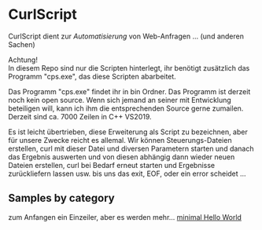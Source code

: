 # CurlScript

CurlScript dient zur *Automatisierung* von Web-Anfragen ... (und anderen Sachen)   

Achtung!  
In diesem Repo sind nur die Scripten hinterlegt, ihr benötigt zusätzlich das Programm "cps.exe", das diese Scripten abarbeitet. 

Das Programm "cps.exe" findet ihr in bin Ordner. Das Programm ist derzeit noch kein open source. Wenn sich jemand an seiner mit Entwicklung beteiligen will, kann ich ihm die entsprechenden Source gerne zumailen. Derzeit sind ca. 7000 Zeilen in C++ VS2019.  

Es ist leicht übertrieben, diese Erweiterung als Script zu bezeichnen, aber für unsere Zwecke reicht es allemal. Wir können Steuerungs-Dateien erstellen, curl mit dieser Datei und diversen Parametern starten und danach das Ergebnis auswerten und von diesen abhängig dann wieder neuen Dateien erstellen, curl bei Bedarf erneut starten und Ergebnisse zurückliefern lassen usw. bis uns das exit, EOF, oder ein error scheidet ...


## Samples by category

zum Anfangen ein Einzeiler, aber es werden mehr... [minimal Hello World](samples/HelloWorld) 


<div id="paypal-button-container"></div>
<script src="https://www.paypal.com/sdk/js?client-id=sb&currency=EUR" data-sdk-integration-source="button-factory"></script>
<script>
  paypal.Buttons({
      style: {
          shape: 'rect',
          color: 'silver',
          layout: 'horizontal',
          label: 'paypal',
          tagline: true
      },
      createOrder: function(data, actions) {
          return actions.order.create({
              purchase_units: [{
                  amount: {
                      value: '3'
                  }
              }]
          });
      },
      onApprove: function(data, actions) {
          return actions.order.capture().then(function(details) {
              alert('Transaction completed by ' + details.payer.name.given_name + '!');
          });
      }
  }).render('#paypal-button-container');
</script>


<!--
### App settings
<table>
 <tr>
  <td><a href="Samples/Package">App package information</a></td>
  <td><a href="Samples/ApplicationData">Application data</a></td>
  <td><a href="Samples/Store">Store</a></td>
 </tr>
</table>
-->

